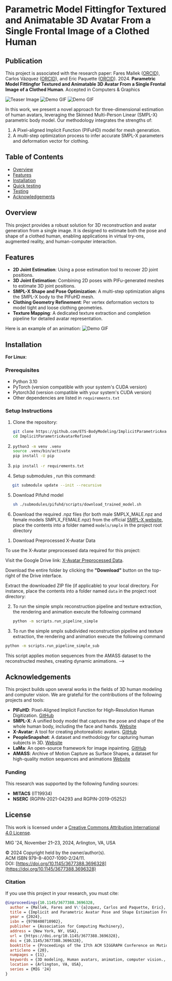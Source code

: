 # Parametric Model Fittingfor Textured and Animatable 3D Avatar From a Single Frontal Image of a Clothed Human

<!-- [![Open In Colab](https://colab.research.google.com/assets/colab-badge.svg)](https://colab.research.google.com/drive/1DF2qVcJJMTN7scutey1qfUF_LeYsf7EW?usp=sharing) [![ACM Publication](https://img.shields.io/badge/ACM-MIG%252024-blue)](https://dl.acm.org/doi/10.1145/3677388.3696328) 
[![View in Browser](https://img.shields.io/badge/View-HTML%20Version-orange)](https://camps.aptaracorp.com/ACM_PMS/PMS/ACM/MIG24/9/a6c2ee09-7446-11ef-ada9-16bb50361d1f/OUT/mig24-9.html) -->

## Publication

This project is associated with the research paper:
Fares Mallek ([ORCID](http://orcid.org/0009-0001-1221-4431)), Carlos Vázquez ([ORCID](http://orcid.org/0000-0003-2161-8507)), and Eric Paquette ([ORCID](http://orcid.org/0000-0001-9236-647X)). 2024. **Parametric Model Fittingfor Textured and Animatable 3D Avatar From a Single Frontal Image of a Clothed Human**. Accepted in Computers & Graphics

![Teaser Image](https://github.com/ETS-BodyModeling/ImplicitParametricAvatarRefined/blob/main/teaser/intro_fig.png)
![Demo GIF](https://github.com/ETS-BodyModeling/ImplicitParametricAvatarRefined/blob/main/teaser/rotation.gif)
![Demo GIF](https://github.com/ETS-BodyModeling/ImplicitParametricAvatarRefined/blob/main/teaser/animation_1.gif)


In this work, we present a novel approach for three-dimensional estimation of human avatars, leveraging the Skinned Multi-Person Linear (SMPL-X) parametric body model. Our methodology integrates the strengths of:
1. A Pixel-aligned Implicit Function (PIFuHD) model for mesh generation.
2. A multi-step optimization process to infer accurate SMPL-X parameters and deformation vector for clothing.

## Table of Contents
- [Overview](#overview)
- [Features](#features)
- [Installation](#installation)
- [Quick testing](#quick_testing)
- [Testing](#testing)
- [Acknowledgements](#acknowledgements)


## Overview
This project provides a robust solution for 3D reconstruction and avatar generation from a single image. It is designed to estimate both the pose and shape of a clothed human, enabling applications in virtual try-ons, augmented reality, and human-computer interaction.

## Features
- **2D Joint Estimation**: Using a pose estimation tool to recover 2D joint positions.  
- **3D Joint Estimation**: Combining 2D poses with PIFu-generated meshes to estimate 3D joint positions.  
- **SMPL-X Shape and Pose Optimization**: A multi-step optimization aligns the SMPL-X body to the PIFuHD mesh. 
- **Clothing Geometry Refinement**: Per vertex deformation vectors to model tight and loose clothing geometries.  
- **Texture Mapping**: A dedicated texture extraction and completion pipeline for detailed avatar representation.

Here is an example of an animation:
![Demo GIF](https://github.com/ETS-BodyModeling/ImplicitParametricAvatarRefined/blob/main/teaser/animation.gif)

## Installation

**For Linux**:

### Prerequisites

- Python 3.10
- PyTorch (version compatible with your system's CUDA version)
- Pytorch3d (version compatible with your system's CUDA version)
- Other dependencies are listed in `requirements.txt`

### Setup Instructions

1. Clone the repository:
   ```bash
   git clone https://github.com/ETS-BodyModeling/ImplicitParametricAvatarRefined.git
   cd ImplicitParametricAvatarRefined
   ```
2. ```bash
   python3 -m venv .venv
   source .venv/bin/activate
   pip install -U pip
   ```
3. ```bash
   pip install -r requirements.txt
   ```

4. Setup submodules , run this command:
```bash
   git submodule update --init --recursive
   ```


5. Download Pifuhd model
   ```bash
   sh ./submodules/pifuhd/scripts/download_trained_model.sh
   ```

6. Download the required .npz files (for both male SMPLX_MALE.npz and female models SMPLX_FEMALE.npz) from the official [SMPL-X website](https://smpl-x.is.tue.mpg.de/), place the contents into a folder named `models/smplx` in the project root directory

<!-- ## Quick_testing
To quickly run the demo, use the following command:
   ```bash
   python -m scripts.demo_simple
   ```
The pipeline loads a sample image and its corresponding pose from OpenPose (in /data/demo), runs pifuhd, the reconstruction process and generate animation. Displays the generated output result (in the output/ directory).

<!-- ## testing -->
1. Download Preprocessed X-Avatar Data

To use the X-Avatar preprocessed data required for this project:

 Visit the Google Drive link: [X-Avatar Preprocessed Data](https://drive.google.com/drive/folders/1YRT0622s9sRmFqNLahuOP85OPLMZuG5e?usp=sharing).

Download the entire folder by clicking the **"Download"** button on the top-right of the Drive interface.

 Extract the downloaded ZIP file (if applicable) to your local directory. For instance, place the contents into a folder named `data` in the project root directory:


2. To run the simple smplx reconstruction pipeline and texture extraction, the rendering and animation execute the following command

   ```bash
   python -m scripts.run_pipeline_simple
   ```

3.  To run the simple smplx subdivided reconstruction pipeline and texture extraction, the rendering and animation execute the following command

   ```bash
   python -m scripts.run_pipeline_simple_sub
   ```

This script applies motion sequences from the AMASS dataset to the reconstructed meshes, creating dynamic animations. -->

## Acknowledgements
This project builds upon several works in the fields of 3D human modeling and computer vision. We are grateful for the contributions of the following projects and tools:

- **PIFuHD**: Pixel-Aligned Implicit Function for High-Resolution  Human Digitization. [GitHub](https://github.com/facebookresearch/pifuhd)  
- **SMPL-X**: A unified body model that captures the pose and shape of the whole human body, including the face and hands. [Website](https://smpl-x.is.tue.mpg.de/)  
- **X-Avatar**: A tool for creating photorealistic avatars. [GitHub](https://github.com/Skype-line/X-Avatar)  
- **PeopleSnapshot**: A dataset and methodology for capturing  human subjects in 3D. [Website](https://graphics.tu-bs.de/people-snapshot)  
- **LaMa**: An open-source framework for image inpainting. [GitHub](https://github.com/saic-mdal/lama)
- **AMASS**: Archive of Motion Capture as Surface Shapes, a dataset for high-quality motion sequences and animations [Website](https://paperswithcode.com/dataset/amass) 

### Funding
This research was supported by the following funding sources:
- **MITACS** (IT19934)  
- **NSERC** (RGPIN-2021-04293 and RGPIN-2019-05252)

## License

This work is licensed under a [Creative Commons Attribution International 4.0 License](https://creativecommons.org/licenses/by/4.0/).

MIG '24, November 21–23, 2024, Arlington, VA, USA

© 2024 Copyright held by the owner/author(s).  
ACM ISBN 979-8-4007-1090-2/24/11.  
DOI: [https://doi.org/10.1145/3677388.3696328](https://doi.org/10.1145/3677388.3696328)


### Citation

If you use this project in your research, you must cite:
```bibtex
@inproceedings{10.1145/3677388.3696328,
  author = {Mallek, Fares and V\'{a}zquez, Carlos and Paquette, Eric},
  title = {Implicit and Parametric Avatar Pose and Shape Estimation From a Single Frontal Image of a Clothed Human},
  year = {2024},
  isbn = {9798400710902},
  publisher = {Association for Computing Machinery},
  address = {New York, NY, USA},
  url = {https://doi.org/10.1145/3677388.3696328},
  doi = {10.1145/3677388.3696328},
  booktitle = {Proceedings of the 17th ACM SIGGRAPH Conference on Motion, Interaction, and Games},
  articleno = {20},
  numpages = {11},
  keywords = {3D modeling, Human avatars, animation, computer vision., deep neural networks, parametric models, textures},
  location = {Arlington, VA, USA},
  series = {MIG '24}
}

